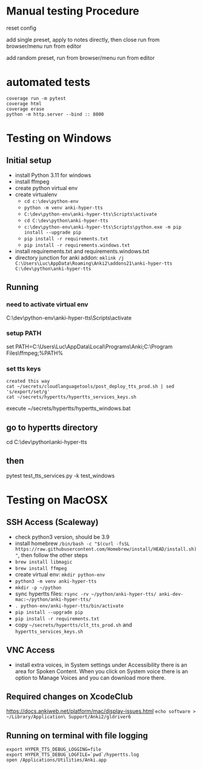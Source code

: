 # Manual testing Procedure
reset config

add single preset,
apply to notes directly, then close
run from browser/menu
run from editor

add  random preset,
run from browser/menu
run from editor

# automated tests
```
coverage run -m pytest
coverage html
coverage erase
python -m http.server --bind :: 8000
```

# Testing on Windows
## Initial setup
* install Python 3.11 for windows
* install ffmpeg
* create python virtual env
* create virtualenv
  * `cd c:\dev\python-env`
  * `python -m venv anki-hyper-tts`
  * `C:\dev\python-env\anki-hyper-tts\Scripts\activate`  
  * `cd C:\dev\python\anki-hyper-tts`
  * `c:\dev\python-env\anki-hyper-tts\Scripts\python.exe -m pip install --upgrade pip`
  * `pip install -r requirements.txt`
  * `pip install -r requirements.windows.txt`
* install requirements.txt and requirements.windows.txt
* directory junction for anki addon: `mklink /j C:\Users\Luc\AppData\Roaming\Anki2\addons21\anki-hyper-tts C:\dev\python\anki-hyper-tts`

## Running
### need to activate virtual env
C:\dev\python-env\anki-hyper-tts\Scripts\activate
### setup PATH
set PATH=C:\Users\Luc\AppData\Local\Programs\Anki;C:\Program Files\ffmpeg;%PATH%
### set tts keys
```
created this way
cat ~/secrets/cloudlanguagetools/post_deploy_tts_prod.sh | sed 's/export/set/g'
cat ~/secrets/hypertts/hypertts_services_keys.sh
```
execute ~/secrets/hypertts/hypertts_windows.bat
## go to hypertts directory
cd C:\dev\python\anki-hyper-tts
## then
pytest test_tts_services.py  -k test_windows

# Testing on MacOSX
## SSH Access (Scaleway)
* check python3 version, should be 3.9
* install homebrew `/bin/bash -c "$(curl -fsSL https://raw.githubusercontent.com/Homebrew/install/HEAD/install.sh)"`, then follow the other steps
* `brew install libmagic`
* `brew install ffmpeg`
* create virtual env: `mkdir python-env`
* `python3 -m venv anki-hyper-tts`
* `mkdir -p ~/python`
* sync hypertts files: `rsync -rv ~/python/anki-hyper-tts/ anki-dev-mac:~/python/anki-hyper-tts/`
* `. python-env/anki-hyper-tts/bin/activate`
* `pip install --upgrade pip`
* `pip install -r requirements.txt`
* copy `~/secrets/hypertts/clt_tts_prod.sh` and `hypertts_services_keys.sh`
## VNC Access
* install extra voices, in System settings under Accessibility there is an area for Spoken Content.
When you click on System voice there is an option to Manage Voices and you can download more there.


## Required changes on XcodeClub
https://docs.ankiweb.net/platform/mac/display-issues.html
`echo software > ~/Library/Application\ Support/Anki2/gldriver6`

## Running on terminal with file logging
```
export HYPER_TTS_DEBUG_LOGGING=file
export HYPER_TTS_DEBUG_LOGFILE=`pwd`/hypertts.log
open /Applications/Utilities/Anki.app
```